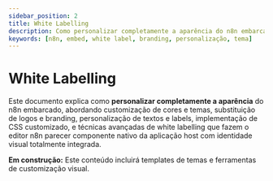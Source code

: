 ```yaml
---
sidebar_position: 2
title: White Labelling
description: Como personalizar completamente a aparência do n8n embarcado
keywords: [n8n, embed, white label, branding, personalização, tema]
---
```


# <IonicIcon name="color-palette-outline" size={32} color="#ea4b71" /> White Labelling

Este documento explica como **personalizar completamente a aparência** do n8n embarcado, abordando customização de cores e temas, substituição de logos e branding, personalização de textos e labels, implementação de CSS customizado, e técnicas avançadas de white labelling que fazem o editor n8n parecer componente nativo da aplicação host com identidade visual totalmente integrada.

**<IonicIcon name="construct-outline" size={16} color="#f59e0b" /> Em construção:** Este conteúdo incluirá templates de temas e ferramentas de customização visual.
